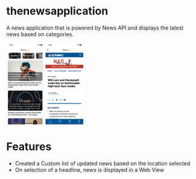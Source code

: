 # thenewsapplication

A news application that is powered by News API and displays the latest news based on categories. 

<img src="Images/HomeScreen.png" width="100">     <img src="Images/WebView.png" width="100" >

# Features
- Created a Custom list of updated news based on the location selected
- On selection of a headline, news is displayed in a Web View
